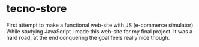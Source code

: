 # tecno-store
First attempt to make a functional web-site with JS (e-commerce simulator)
While studying JavaScript i made this web-site for my final project.
It was a hard road, at the end conquering the goal feels really nice though.
